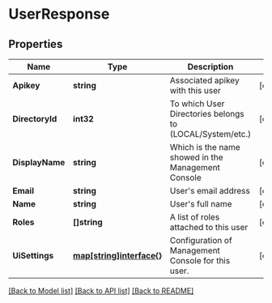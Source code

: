 # UserResponse

## Properties

Name | Type | Description | Notes
------------ | ------------- | ------------- | -------------
**Apikey** | **string** | Associated apikey with this user | [optional] 
**DirectoryId** | **int32** | To which User Directories belongs to (LOCAL/System/etc.) | [optional] 
**DisplayName** | **string** | Which is the name showed in the Management Console | [optional] 
**Email** | **string** | User&#39;s email address | [optional] 
**Name** | **string** | User&#39;s full name | [optional] 
**Roles** | **[]string** | A list of roles attached to this user | [optional] 
**UiSettings** | [**map[string]interface{}**](.md) | Configuration of Management Console for this user. | [optional] 

[[Back to Model list]](../README.md#documentation-for-models) [[Back to API list]](../README.md#documentation-for-api-endpoints) [[Back to README]](../README.md)


